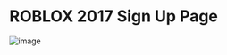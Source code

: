 # ROBLOX 2017 Sign Up Page
![image](https://github.com/user-attachments/assets/ec44aaa0-d062-48b7-b60d-e3861d69930c)
